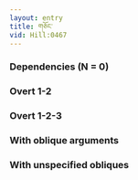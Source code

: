 ```yaml
---
layout: entry
title: གཅོང་
vid: Hill:0467
---
```

### Dependencies (N = 0)


### Overt 1-2


### Overt 1-2-3


### With oblique arguments


### With unspecified obliques
